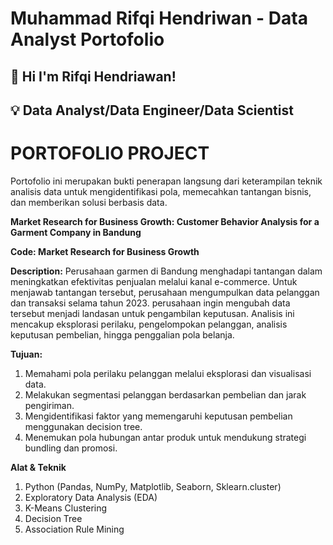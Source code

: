 # Muhammad Rifqi Hendriwan - Data Analyst Portofolio

## 👋 Hi I'm Rifqi Hendriawan!
## 💡 Data Analyst/Data Engineer/Data Scientist

# PORTOFOLIO PROJECT
Portofolio ini merupakan bukti penerapan langsung dari keterampilan teknik analisis data untuk mengidentifikasi pola, memecahkan tantangan bisnis, dan memberikan solusi berbasis data.

**Market Research for Business Growth: Customer Behavior Analysis for a Garment Company in Bandung**

**Code: Market Research for Business Growth**

**Description:** 
Perusahaan garmen di Bandung menghadapi tantangan dalam meningkatkan efektivitas penjualan melalui kanal e-commerce. Untuk menjawab tantangan tersebut, perusahaan mengumpulkan data pelanggan dan transaksi selama tahun 2023. perusahaan ingin mengubah data tersebut menjadi landasan untuk pengambilan keputusan. Analisis ini mencakup eksplorasi perilaku, pengelompokan pelanggan, analisis keputusan pembelian, hingga penggalian pola belanja.

**Tujuan:**
1.	Memahami pola perilaku pelanggan melalui eksplorasi dan visualisasi data.
2.	Melakukan segmentasi pelanggan berdasarkan pembelian dan jarak pengiriman.
3.	Mengidentifikasi faktor yang memengaruhi keputusan pembelian menggunakan decision tree.
4.	Menemukan pola hubungan antar produk untuk mendukung strategi bundling dan promosi.

**Alat & Teknik**
1.	Python (Pandas, NumPy, Matplotlib, Seaborn, Sklearn.cluster)
2.	Exploratory Data Analysis (EDA)
3.	K-Means Clustering
4.	Decision Tree
5.	Association Rule Mining
